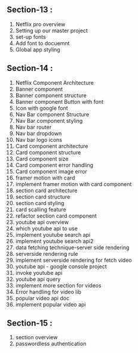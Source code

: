 ## Section-13 :

1. Netflix pro overview
2. Setting up our master project
3. set-up fonts
4. Add font to docuemnt
5. Global app styling

## Section-14 :

1. Netflix Component Architecture
2. Banner component
3. Banner component structure
4. Banner component Button with font
5. Icon with google font
6. Nav Bar component Structure
7. Nav Bar component styling
8. Nav bar router
9. Nav bar dropdown
10. Nav bar logo icons
11. Card component architecture
12. Card component structure
13. Card component size
14. Card component error handling
15. Card component image error
16. framer motion with card
17. implement framer motion with card component   
18. section card architecture
19. section card structure
20. section card styling
21. card scalling feature
22. refactor section card component
23. youtube api overview
24. which youtube api to use
25. implement youtube search api
26. implement youtube search api2
27. data fetching technique-server side rendering
28. serverside rendering rule
29. implement serverside rendering for fetch video
30. youtube api - google console project
31. invoke youtube api
32. youtube api query
33. implement more section for videos
34. Error handling for video lib
35. popular video api doc
36. implement popular video api 

## Section-15 :

1. section overview
2. passwordless authentication
